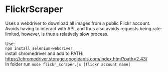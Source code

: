 # FlickrScraper
Uses a webdriver to download all images from a public Flickr account.  
Avoids having to interact with API, and thus also avoids requests being rate-limited, however, is thus a relatively slow process.

Use:  
`npm install selenium-webdriver`  
install chromedriver and add to PATH: https://chromedriver.storage.googleapis.com/index.html?path=2.43/  
In folder run `node flickr_scraper.js [flickr account name]`
